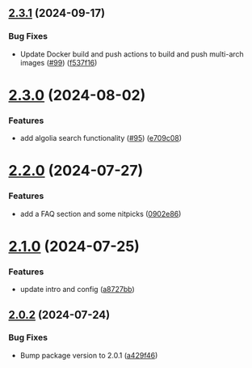 ## [2.3.1](https://github.com/Pradumnasaraf/DevOps/compare/v2.3.0...v2.3.1) (2024-09-17)


### Bug Fixes

* Update Docker build and push actions to build and push multi-arch images ([#99](https://github.com/Pradumnasaraf/DevOps/issues/99)) ([f537f16](https://github.com/Pradumnasaraf/DevOps/commit/f537f162f737aceb9ccc95394e93ed677a10b2f8))



# [2.3.0](https://github.com/Pradumnasaraf/DevOps/compare/v2.2.0...v2.3.0) (2024-08-02)


### Features

* add algolia search functionality ([#95](https://github.com/Pradumnasaraf/DevOps/issues/95)) ([e709c08](https://github.com/Pradumnasaraf/DevOps/commit/e709c089adefbab3a57aa6cef08863441cefd9bf))



# [2.2.0](https://github.com/Pradumnasaraf/DevOps/compare/v2.1.0...v2.2.0) (2024-07-27)


### Features

* add a FAQ section and some nitpicks ([0902e86](https://github.com/Pradumnasaraf/DevOps/commit/0902e8620b1c29685ba269b0819bf2b45404776c))



# [2.1.0](https://github.com/Pradumnasaraf/DevOps/compare/v2.0.2...v2.1.0) (2024-07-25)


### Features

* update intro and config ([a8727bb](https://github.com/Pradumnasaraf/DevOps/commit/a8727bb21e033886d0d201da74d9dd68777152cb))



## [2.0.2](https://github.com/Pradumnasaraf/DevOps/compare/v1.5.1...v2.0.2) (2024-07-24)


### Bug Fixes

* Bump package version to 2.0.1 ([a429f46](https://github.com/Pradumnasaraf/DevOps/commit/a429f4660a4ff4407622fca49c6eb3dfd1ce8cf2))



